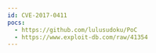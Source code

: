 ```yaml
---
id: CVE-2017-0411
pocs:
  - https://github.com/lulusudoku/PoC
  - https://www.exploit-db.com/raw/41354
---
```

